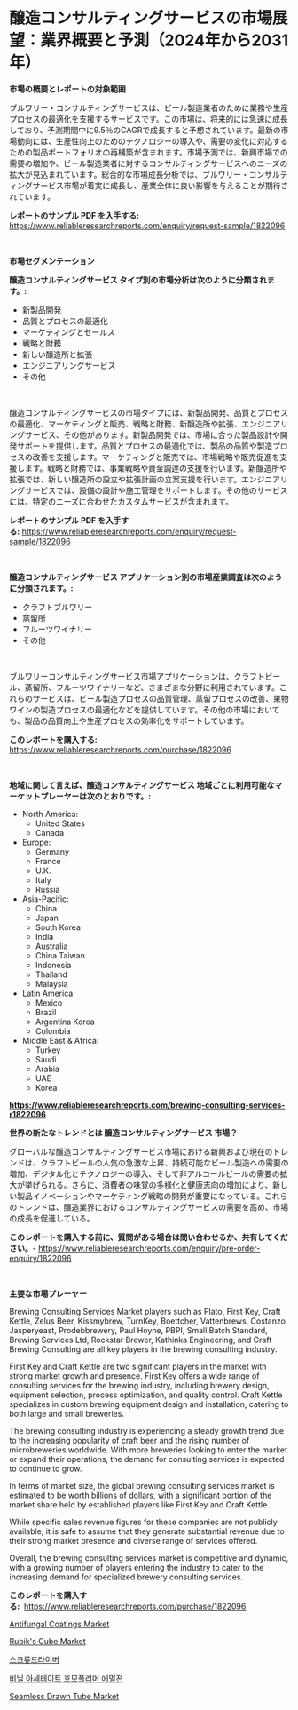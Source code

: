 <p><h1>醸造コンサルティングサービスの市場展望：業界概要と予測（2024年から2031年）</h1></p><p><strong>市場の概要とレポートの対象範囲</strong></p>
<p><p>ブルワリー・コンサルティングサービスは、ビール製造業者のために業務や生産プロセスの最適化を支援するサービスです。この市場は、将来的には急速に成長しており、予測期間中に9.5％のCAGRで成長すると予想されています。最新の市場動向には、生産性向上のためのテクノロジーの導入や、需要の変化に対応するための製品ポートフォリオの再構築が含まれます。市場予測では、新興市場での需要の増加や、ビール製造業者に対するコンサルティングサービスへのニーズの拡大が見込まれています。総合的な市場成長分析では、ブルワリー・コンサルティングサービス市場が着実に成長し、産業全体に良い影響を与えることが期待されています。</p></p>
<p><strong>レポートのサンプル PDF を入手する:</strong> <a href="https://www.reliableresearchreports.com/enquiry/request-sample/1822096">https://www.reliableresearchreports.com/enquiry/request-sample/1822096</a></p>
<p>&nbsp;</p>
<p><strong>市場セグメンテーション</strong></p>
<p><strong>醸造コンサルティングサービス タイプ別の市場分析は次のように分類されます。:</strong></p>
<p><ul><li>新製品開発</li><li>品質とプロセスの最適化</li><li>マーケティングとセールス</li><li>戦略と財務</li><li>新しい醸造所と拡張</li><li>エンジニアリングサービス</li><li>その他</li></ul></p>
<p>&nbsp;</p>
<p><p>醸造コンサルティングサービスの市場タイプには、新製品開発、品質とプロセスの最適化、マーケティングと販売、戦略と財務、新醸造所や拡張、エンジニアリングサービス、その他があります。新製品開発では、市場に合った製品設計や開発サポートを提供します。品質とプロセスの最適化では、製品の品質や製造プロセスの改善を支援します。マーケティングと販売では、市場戦略や販売促進を支援します。戦略と財務では、事業戦略や資金調達の支援を行います。新醸造所や拡張では、新しい醸造所の設立や拡張計画の立案支援を行います。エンジニアリングサービスでは、設備の設計や施工管理をサポートします。その他のサービスには、特定のニーズに合わせたカスタムサービスが含まれます。</p></p>
<p><strong>レポートのサンプル PDF を入手する:</strong>&nbsp;<a href="https://www.reliableresearchreports.com/enquiry/request-sample/1822096">https://www.reliableresearchreports.com/enquiry/request-sample/1822096</a></p>
<p>&nbsp;</p>
<p><strong> 醸造コンサルティングサービス アプリケーション別の市場産業調査は次のように分類されます。:</strong></p>
<p><ul><li>クラフトブルワリー</li><li>蒸留所</li><li>フルーツワイナリー</li><li>その他</li></ul></p>
<p>&nbsp;</p>
<p><p>ブルワリーコンサルティングサービス市場アプリケーションは、クラフトビール、蒸留所、フルーツワイナリーなど、さまざまな分野に利用されています。これらのサービスは、ビール製造プロセスの品質管理、蒸留プロセスの改善、果物ワインの製造プロセスの最適化などを提供しています。その他の市場においても、製品の品質向上や生産プロセスの効率化をサポートしています。</p></p>
<p><strong>このレポートを購入する:</strong>&nbsp; <a href="https://www.reliableresearchreports.com/purchase/1822096">https://www.reliableresearchreports.com/purchase/1822096</a></p>
<p>&nbsp;</p>
<p><strong>地域に関して言えば、醸造コンサルティングサービス 地域ごとに利用可能なマーケットプレーヤーは次のとおりです。:</strong></p>
<p><ul>
    <li>
        North America:
        <ul>
            <li>United States</li>
            <li>Canada</li>
        </ul>
    </li>
    <li>
        Europe:
        <ul>
            <li>Germany</li>
            <li>France</li>
            <li>U.K.</li>
            <li>Italy</li>
            <li>Russia</li>
        </ul>
    </li>
    <li>
        Asia-Pacific:
        <ul>
            <li>China</li>
            <li>Japan</li>
            <li>South Korea</li>
            <li>India</li>
            <li>Australia</li>
            <li>China Taiwan</li>
            <li>Indonesia</li>
            <li>Thailand</li>
            <li>Malaysia</li>
        </ul>
    </li>
    <li>
        Latin America:
        <ul>
            <li>Mexico</li>
            <li>Brazil</li>
            <li>Argentina Korea</li>
            <li>Colombia</li>
        </ul>
    </li>
    <li>
        Middle East & Africa:
        <ul>
            <li>Turkey</li>
            <li>Saudi</li>
            <li>Arabia</li>
            <li>UAE</li>
            <li>Korea</li>
        </ul>
    </li>
    </ul></p>
<p><strong><a href="https://www.reliableresearchreports.com/brewing-consulting-services-r1822096">https://www.reliableresearchreports.com/brewing-consulting-services-r1822096</a></strong>&nbsp;</p>
<p><strong>世界の新たなトレンドとは 醸造コンサルティングサービス 市場？</strong></p>
<p><p>グローバルな醸造コンサルティングサービス市場における新興および現在のトレンドは、クラフトビールの人気の急激な上昇、持続可能なビール製造への需要の増加、デジタル化とテクノロジーの導入、そして非アルコールビールの需要の拡大が挙げられる。さらに、消費者の味覚の多様化と健康志向の増加により、新しい製品イノベーションやマーケティング戦略の開発が重要になっている。これらのトレンドは、醸造業界におけるコンサルティングサービスの需要を高め、市場の成長を促進している。</p></p>
<p><strong>このレポートを購入する前に、質問がある場合は問い合わせるか、共有してください。</strong>- <a href="https://www.reliableresearchreports.com/enquiry/pre-order-enquiry/1822096">https://www.reliableresearchreports.com/enquiry/pre-order-enquiry/1822096</a></p>
<p>&nbsp;</p>
<p><strong>主要な市場プレーヤー</strong></p>
<p><p>Brewing Consulting Services Market players such as Plato, First Key, Craft Kettle, Zelus Beer, Kissmybrew, TurnKey, Boettcher, Vattenbrews, Costanzo, Jasperyeast, Prodebbrewery, Paul Hoyne, PBPI, Small Batch Standard, Brewing Services Ltd, Rockstar Brewer, Kathinka Engineering, and Craft Brewing Consulting are all key players in the brewing consulting industry.</p><p>First Key and Craft Kettle are two significant players in the market with strong market growth and presence. First Key offers a wide range of consulting services for the brewing industry, including brewery design, equipment selection, process optimization, and quality control. Craft Kettle specializes in custom brewing equipment design and installation, catering to both large and small breweries.</p><p>The brewing consulting industry is experiencing a steady growth trend due to the increasing popularity of craft beer and the rising number of microbreweries worldwide. With more breweries looking to enter the market or expand their operations, the demand for consulting services is expected to continue to grow.</p><p>In terms of market size, the global brewing consulting services market is estimated to be worth billions of dollars, with a significant portion of the market share held by established players like First Key and Craft Kettle.</p><p>While specific sales revenue figures for these companies are not publicly available, it is safe to assume that they generate substantial revenue due to their strong market presence and diverse range of services offered.</p><p>Overall, the brewing consulting services market is competitive and dynamic, with a growing number of players entering the industry to cater to the increasing demand for specialized brewery consulting services.</p></p>
<p><strong>このレポートを購入する:</strong>&nbsp;&nbsp;<a href="https://www.reliableresearchreports.com/purchase/1822096">https://www.reliableresearchreports.com/purchase/1822096</a></p>
<p><p><a href="https://issuu.com/reportprime-2/docs/antifungal-coatings-market-size-2030.pptx">Antifungal Coatings Market</a></p><p><a href="https://www.linkedin.com/pulse/rubiks-cube-market-research-report-its-history-forecast-2024-2031-6azbe?trackingId=CKlMm3iKUUIeN8ar79GkHA%3D%3D">Rubik's Cube Market</a></p><p><a href="https://github.com/vdhdwjyp90142/Market-Research-Report-List-1/blob/main/388729427523.md">스크류드라이버</a></p><p><a href="https://github.com/OwenHamiytll568745/Market-Research-Report-List-1/blob/main/629307927524.md">비닐 아세테이트 호모폴리머 에멀젼</a></p><p><a href="https://issuu.com/reportprime-2/docs/seamless-drawn-tube-market-size-2030.pptx">Seamless Drawn Tube Market</a></p></p>